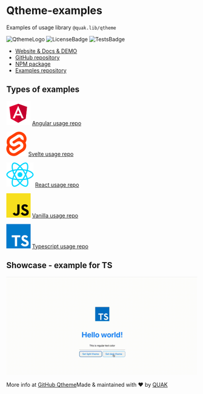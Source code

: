 # Qtheme-examples
Examples of usage library `@quak.lib/qtheme`

![QthemeLogo](https://quak.com.pl/assets/logo/qtheme_Background_Removed.png)
![LicenseBadge](https://img.shields.io/github/license/walikuperek/qtheme)
![TestsBadge](https://img.shields.io/badge/Tests-7%2F7%20%E2%9C%85-success)

* [Website & Docs & DEMO](https://quak.com.pl/lib/qtheme/index.html)
* [GitHub repository](https://github.com/Walikuperek/Qtheme)
* [NPM package](https://www.npmjs.com/package/@quak.lib/qtheme)
* [Examples repository](https://github.com/Walikuperek/Qtheme-examples)

## Types of examples

![AgularLogo](angular/readme_assets/angular.svg)
[Angular usage repo](https://github.com/Walikuperek/Qtheme-examples/tree/master/angular)

![SvelteLogo](svelte/src/assets/svelte.svg)
[Svelte usage repo](https://github.com/Walikuperek/Qtheme-examples/tree/master/svelte)

![ReactLogo](react/src/assets/react.svg)
[React usage repo](https://github.com/Walikuperek/Qtheme-examples/tree/master/react)

![JSLogo](vanilla/vite-javascript/public/javascript.svg)
[Vanilla usage repo](https://github.com/Walikuperek/Qtheme-examples/tree/master/vanilla)

![TSLogo](typescript/public/typescript.svg)
[Typescript usage repo](https://github.com/Walikuperek/Qtheme-examples/tree/master/typescript)

## Showcase - example for TS

![TSApp](typescript/readme_assets/veed_example_qtheme_ts.gif)

More info at [GitHub Qtheme](https://github.com/walikuperek/qtheme)Made & maintained with ❤️ by [QUAK](https://quak.com.pl)
